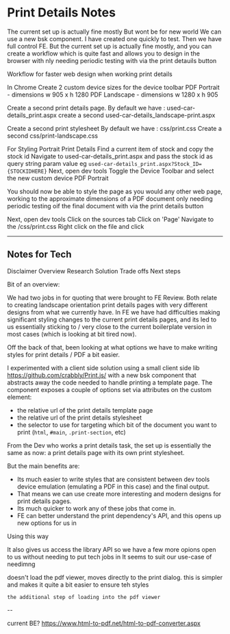 

# Print Details Notes


The current set up is actually fine mostly
But wont be for new world
We can use a new bsk component. I have created one quickly to test.
Then we have full control FE. 
But the current set up is actually fine mostly, and you can create a workflow which is quite fast and allows you to design in the browser with nly needing periodic testing with via the print detauils button


Workflow for faster web design when working print details

In Chrome
Create 2 custom device sizes for the device toolbar
PDF Portrait - dimensions w 905 x h 1280
PDF Landscape - dimensions w 1280 x h 905

Create a second print details page. 
By default we have : used-car-details_print.aspx
create a second used-car-details_landscape-print.aspx

Create a second print stylesheet
By default we have : css/print.css
Create a second css/print-landscape.css

For Styling Portrait Print Details
Find a current item of stock and copy the stock id
Navigate to used-car-details_print.aspx and pass the stock id as query string param value
eg `used-car-details_print.aspx?Stock_ID={STOCKIDHERE}`
Next, open dev tools
Toggle the Device Toolbar and select the new custom device PDF Portrait

You should now be able to style the page as you would any other web page, working to the approximate dimensions of a PDF document only needing periodic testing oif the final document with via the print details button


Next, open dev tools
Click on the sources tab
Click on 'Page'
Navigate to the /css/print.css
Right click on the file and click 


----

## Notes for Tech 

Disclaimer
Overview
Research
Solution
Trade offs
Next steps

Bit of an overview: 

We had two jobs in for quoting that were  brought to FE Review. Both relate to creating landscape orientation print details pages with very different designs from what we currently have. In FE we have had difficulties making significant styling changes to the current print details pages, and its led to us essentially sticking to / very close to the current boilerplate version in most cases (which is looking at bit tired now).

Off the back of that, been looking at what options we have to make writing styles for print  details / PDF a bit easier.

I experimented with a client side solution using a small client side lib https://github.com/crabbly/Print.js/  with a new bsk component that abstracts away the code needed to handle printing a template page. The component exposes a couple of options set via attributes on the custom element: 
- the relative url of the print details template page
- the relative url of the print details stylesheet
- the selector to use for targeting which bit of the document you want to print (`html`, `#main`, `.print-section`, etc)

From the Dev who works a print details task, the set up is essentially the same as now: a print details page with its own print stylesheet.

But the main benefits are: 
- Its much easier to write styles that are consistent between dev tools device emulation (emulating a PDF in this case) and the final output.
- That means we can use create more interesting and modern designs for print details pages. 
- Its much quicker to work any of these jobs that come in.
- FE can better understand the print dependency's API, and this opens up new options for us in

Using this way 

It also gives us access the library API so we have a few more opions open to us without needing to put tech jobs in
It seems to suit our use-case of needimng 

doesn't load the pdf viewer, moves directly to the print dialog. 
this is simpler and makes it quite a bit easier to ensure teh styles 

	the additional step of loading into the pdf viewer 

--

current BE?
https://www.html-to-pdf.net/html-to-pdf-converter.aspx

